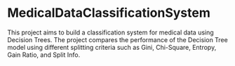 # MedicalDataClassificationSystem
This project aims to build a classification system for medical data using Decision Trees. The project compares the performance of the Decision Tree model using different splitting criteria such as Gini, Chi-Square, Entropy, Gain Ratio, and Split Info.
